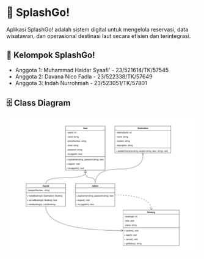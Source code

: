 # 🌊 SplashGo!
Aplikasi SplashGo! adalah sistem digital untuk mengelola reservasi, data wisatawan, dan operasional destinasi laut secara efisien dan terintegrasi.

## 👤 Kelompok SplashGo!
- Anggota 1: Muhammad Haidar Syaafi' - 23/521614/TK/57545
- Anggota 2: Davana Nico Fadla - 23/522338/TK/57649
- Anggota 3: Indah Nurrohmah - 23/523051/TK/57801

## 🗄️ Class Diagram
![Class Diagram](assets/class-diagram.jpeg)
